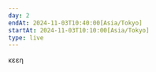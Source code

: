 ```yaml
---
day: 2
endAt: 2024-11-03T10:40:00[Asia/Tokyo]
startAt: 2024-11-03T10:10:00[Asia/Tokyo]
type: live
---
```


κεεη
